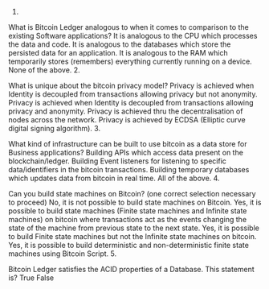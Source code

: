1.

What is Bitcoin Ledger analogous to when it comes to comparison to the existing Software applications?
It is analogous to the CPU which processes the data and code.
It is analogous to the databases which store the persisted data for an application.
It is analogous to the RAM which temporarily stores (remembers) everything currently running on a device.
None of the above. 2.

What is unique about the bitcoin privacy model?
Privacy is achieved when Identity is decoupled from transactions allowing privacy but not anonymity.
Privacy is achieved when Identity is decoupled from transactions allowing privacy and anonymity.
Privacy is achieved thru the decentralisation of nodes across the network.
Privacy is achieved by ECDSA (Elliptic curve digital signing algorithm). 3.

What kind of infrastructure can be built to use bitcoin as a data store for Business applications?
Building APIs which access data present on the blockchain/ledger.
Building Event listeners for listening to specific data/identifiers in the bitcoin transactions.
Building temporary databases which updates data from bitcoin in real time.
All of the above. 4.

Can you build state machines on Bitcoin? (one correct selection necessary to proceed)
No, it is not possible to build state machines on Bitcoin.
Yes, it is possible to build state machines (Finite state machines and Infinite state machines) on bitcoin where transactions act as the events changing the state of the machine from previous state to the next state.
Yes, it is possible to build Finite state machines but not the Infinite state machines on bitcoin.
Yes, it is possible to build deterministic and non-deterministic finite state machines using Bitcoin Script. 5.

Bitcoin Ledger satisfies the ACID properties of a Database. This statement is?
True
False
